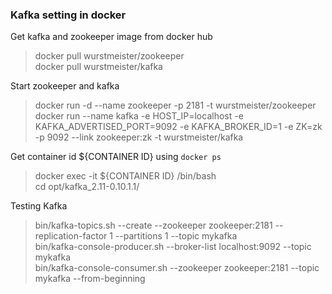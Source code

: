 ### Kafka setting in docker
Get kafka and zookeeper image from docker hub
> docker pull wurstmeister/zookeeper  
> docker pull wurstmeister/kafka  
   
Start zookeeper and kafka  
> docker run -d --name zookeeper -p 2181 -t wurstmeister/zookeeper  
> docker run --name kafka -e HOST\_IP=localhost -e KAFKA\_ADVERTISED\_PORT=9092 -e KAFKA\_BROKER\_ID=1 -e ZK=zk -p 9092 --link zookeeper:zk -t wurstmeister/kafka  

Get container id  ${CONTAINER ID} using `docker ps `
> docker exec -it ${CONTAINER ID} /bin/bash  
> cd opt/kafka\_2.11-0.10.1.1/   

Testing Kafka  
> bin/kafka-topics.sh --create --zookeeper zookeeper:2181 --replication-factor 1 --partitions 1 --topic mykafka   
> bin/kafka-console-producer.sh --broker-list localhost:9092 --topic mykafka   
> bin/kafka-console-consumer.sh --zookeeper zookeeper:2181 --topic mykafka --from-beginning 
